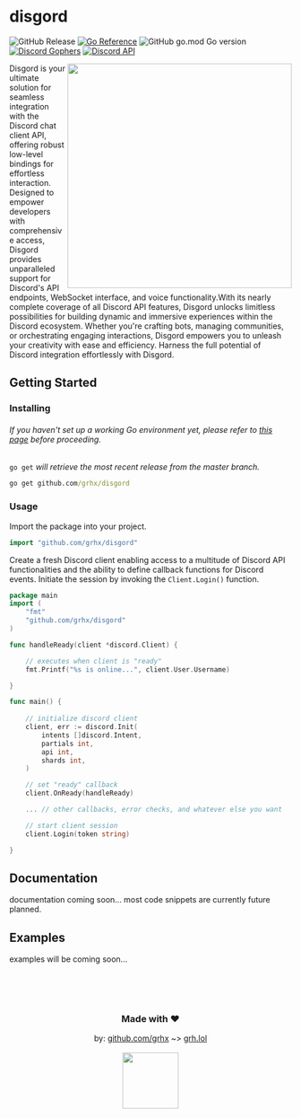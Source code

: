 # disgord
![GitHub Release](https://img.shields.io/github/v/release/grhx/disgord?label=pkg%20version) [![Go Reference](https://pkg.go.dev/badge/github.com/grhx/disgord.svg)](https://pkg.go.dev/github.com/grhx/disgord) ![GitHub go.mod Go version](https://img.shields.io/github/go-mod/go-version/grhx/disgord?logo=go&label=go.mod&color=08AFD8) [![Discord Gophers](https://img.shields.io/badge/Discord%20Gophers-%23disgord-blue.svg)](https://discord.gg/golang) [![Discord API](https://img.shields.io/badge/Discord%20API-%23go_disgord-blue.svg)](https://discord.com/invite/discord-api)


<img align="right" src="https://avatars.githubusercontent.com/u/85959578?s=500&v=4" width="400" />


Disgord is your ultimate solution for seamless integration with the Discord chat client API, offering robust low-level bindings for effortless interaction. Designed to empower developers with comprehensive access, Disgord provides unparalleled support for Discord's API endpoints, WebSocket interface, and voice functionality.With its nearly complete coverage of all Discord API features, Disgord unlocks limitless possibilities for building dynamic and immersive experiences within the Discord ecosystem. Whether you're crafting bots, managing communities, or orchestrating engaging interactions, Disgord empowers you to unleash your creativity with ease and efficiency. Harness the full potential of Discord integration effortlessly with Disgord.


## Getting Started
### Installing
###### If you haven't set up a working Go environment yet, please refer to [this page]() before proceeding.
`go get` *will retrieve the most recent release from the master branch.*
```cmd
go get github.com/grhx/disgord
```
### Usage
Import the package into your project.
```go
import "github.com/grhx/disgord"
```
Create a fresh Discord client enabling access to a multitude of Discord API functionalities and the ability to define callback functions for Discord events. Initiate the session by invoking the `Client.Login()` function.
```go
package main
import (
    "fmt"
    "github.com/grhx/disgord"
)

func handleReady(client *discord.Client) {

    // executes when client is "ready"
    fmt.Printf("%s is online...", client.User.Username)

}

func main() {
        
    // initialize discord client
    client, err := discord.Init(
        intents []discord.Intent,
        partials int,
        api int,
        shards int,
    )

    // set "ready" callback
    client.OnReady(handleReady)

    ... // other callbacks, error checks, and whatever else you want

    // start client session
    client.Login(token string)

}
```

## Documentation
documentation coming soon... most code snippets are currently future planned.

## Examples
examples will be coming soon...



<div align="center">
    <br/>
    <br/>
    <br/>
    <h3>Made with ❤️</h3>
    by: <a href="https://github.com/grhx" target="_blank">github.com/grhx</a> ~> <a href="https://grh.lol" target="_blank">grh.lol</a>
    <br/>
    <br/>
    <img align="center" width=100 src="https://user-images.githubusercontent.com/79518089/141609256-ddcafafa-dca0-4cc3-b203-008e441ae2a2.gif"/>
</div>
